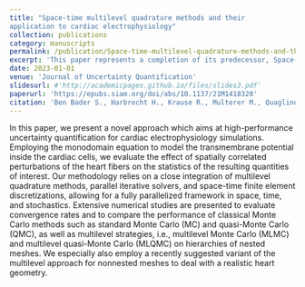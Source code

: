```yaml
---
title: "Space-time multilevel quadrature methods and their
application to cardiac electrophysiology"
collection: publications
category: manuscripts
permalink: /publication/Space-time-multilevel-quadrature-methods-and-their-application-to-cardiac-electrophysiology
excerpt: 'This paper represents a completion of its predecessor, Space-time multilevel Monte Carlo methods and their application to cardiac electrophysiology (see below), implementing the quasi-Monte Carlo and multilevel quasi-Monte Carlo methods.' #This paper is about the number 3. The number 4 is left for future work.'
date: 2023-01-01
venue: 'Journal of Uncertainty Quantification'
slidesurl: #'http://academicpages.github.io/files/slides3.pdf'
paperurl: 'https://epubs.siam.org/doi/abs/10.1137/21M1418320'
citation: 'Ben Bader S., Harbrecht H., Krause R., Multerer M., Quaglino A. and Schmidlin M.'
---
```


In this paper, we present a novel approach which aims at high-performance uncertainty quantification for cardiac electrophysiology simulations. Employing the monodomain equation to model the transmembrane potential inside the cardiac cells, we evaluate the effect of spatially correlated perturbations of the heart fibers on the statistics of the resulting quantities of interest. Our methodology relies on a close integration of multilevel quadrature methods, parallel iterative solvers, and space-time finite element discretizations, allowing for a fully parallelized framework in space, time, and stochastics. Extensive numerical studies are presented to evaluate convergence rates and to compare the performance of classical Monte Carlo methods such as standard Monte Carlo (MC) and quasi-Monte Carlo (QMC), as well as multilevel strategies, i.e., multilevel Monte Carlo (MLMC) and multilevel quasi-Monte Carlo (MLQMC) on hierarchies of nested meshes. We especially also employ a recently suggested variant of the multilevel approach for nonnested meshes to deal with a realistic heart geometry.